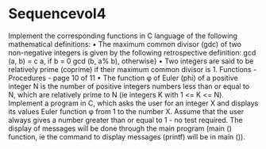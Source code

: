 # Sequencevol4
Implement the corresponding functions in C language of the following mathematical definitions:
• The maximum common divisor (gdc) of two non-negative integers is given by the following retrospective
definition:
gcd (a, b) = c
a, if b = 0
gcd (b, a% b), otherwise}
• Two integers are said to be relatively prime (coprime) if their maximum common divisor is
1.
Functions - Procedures - page 10 of 11
• The function φ of Euler (phi) of a positive integer N is the number of positive integers
numbers less than or equal to N, which are relatively prime to N (ie integers K with 1
<= Κ <= Ν).
Implement a program in C, which asks the user for an integer X and displays its values
Euler function φ from 1 to the number X. Assume that the user always gives a number
greater than or equal to 1 - no test required. The display of messages will be done through the main
program (main () function, ie the command to display messages (printf) will be in
main ()).
